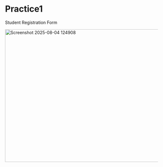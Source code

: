 # Practice1
Student Registration Form

<img width="860" height="436" alt="Screenshot 2025-08-04 124908" src="https://github.com/user-attachments/assets/a8ef8b54-0923-401c-afa9-086ee4ffe34f" />
